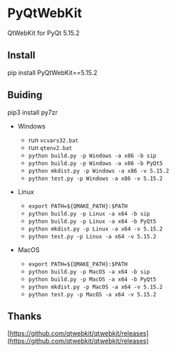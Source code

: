 # PyQtWebKit

QtWebKit for PyQt 5.15.2

## Install

pip install PyQtWebKit==5.15.2

## Buiding

pip3 install py7zr

- Windows
  - run `vcvars32.bat`
  - run `qtenv2.bat`
  - `python build.py -p Windows -a x86 -b sip`
  - `python build.py -p Windows -a x86 -b PyQt5`
  - `python mkdist.py -p Windows -a x86 -v 5.15.2`
  - `python test.py -p Windows -a x86 -v 5.15.2`

- Linux
  - `export PATH=${QMAKE_PATH}:$PATH`
  - `python build.py -p Linux -a x64 -b sip`
  - `python build.py -p Linux -a x64 -b PyQt5`
  - `python mkdist.py -p Linux -a x64 -v 5.15.2`
  - `python test.py -p Linux -a x64 -v 5.15.2`

- MacOS
  - `export PATH=${QMAKE_PATH}:$PATH`
  - `python build.py -p MacOS -a x64 -b sip`
  - `python build.py -p MacOS -a x64 -b PyQt5`
  - `python mkdist.py -p MacOS -a x64 -v 5.15.2`
  - `python test.py -p MacOS -a x64 -v 5.15.2`

## Thanks

[https://github.com/qtwebkit/qtwebkit/releases](https://github.com/qtwebkit/qtwebkit/releases)